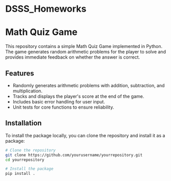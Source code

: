 # DSSS_Homeworks
# Math Quiz Game

This repository contains a simple Math Quiz Game implemented in Python. The game generates random arithmetic problems for the player to solve and provides immediate feedback on whether the answer is correct. 

## Features
- Randomly generates arithmetic problems with addition, subtraction, and multiplication.
- Tracks and displays the player's score at the end of the game.
- Includes basic error handling for user input.
- Unit tests for core functions to ensure reliability.

## Installation

To install the package locally, you can clone the repository and install it as a package:

```bash
# Clone the repository
git clone https://github.com/yourusername/yourrepository.git
cd yourrepository

# Install the package
pip install .
